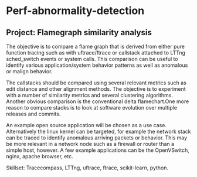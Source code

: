# Perf-abnormality-detection

## Project: Flamegraph similarity analysis

 

The objective is to compare a flame graph that is derived from either pure function tracing such as with uftrace/ftrace or callstack attached to LTTng sched_switch events or system calls. This comparison can be useful to identify various application/system behavior patterns as well as anomalous or malign behavior.

The callstacks should be compared using several relevant metrics such as edit distance and other alignment methods. The objective is to experiment with a number of similarity metrics and several clustering algorithms. Another obvious comparison is the conventional delta flamechart.One more reason to compare stacks is to look at software evolution over multiple releases and commits.

 

An example open source application will be chosen as a use case. Alternatively the linux kernel can be targeted, for example the network stack can be traced to identify anomalous arriving packets or behavior. This may be more relevant in a network node such as a firewall or router than a simple host, however. A few example applications can be the OpenVSwitch, nginx, apache browser, etc.

 

Skillset: Tracecompass, LTTng, uftrace, ftrace, scikit-learn, python.
